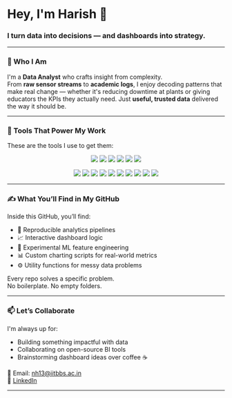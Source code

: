 # Hey, I'm Harish 👋
### I turn data into decisions — and dashboards into strategy.
---

### 🧭 Who I Am
I'm a **Data Analyst** who crafts insight from complexity.  
From **raw sensor streams** to **academic logs**, I enjoy decoding patterns that make real change — whether it's reducing downtime at plants or giving educators the KPIs they actually need.
Just **useful, trusted data** delivered the way it should be.

---

### 🔧 Tools That Power My Work 
These are the tools I use to get them:

<p align="center">
  <img src="https://img.shields.io/badge/Power%20BI-F2C811?style=for-the-badge&logo=powerbi&logoColor=black"/>
  <img src="https://img.shields.io/badge/Tableau-E97627?style=for-the-badge&logo=tableau&logoColor=white"/>
  <img src="https://img.shields.io/badge/Excel-217346?style=for-the-badge&logo=microsoft-excel&logoColor=white"/>
  <img src="https://img.shields.io/badge/Python-3776AB?style=for-the-badge&logo=python&logoColor=white"/>
  <img src="https://img.shields.io/badge/Pandas-150458?style=for-the-badge&logo=pandas&logoColor=white"/>
  <img src="https://img.shields.io/badge/NumPy-013243?style=for-the-badge&logo=numpy&logoColor=white"/>
</p>

<p align="center">
  <img src="https://img.shields.io/badge/Scikit--learn-F7931E?style=for-the-badge&logo=scikit-learn&logoColor=white"/>
  <img src="https://img.shields.io/badge/SQL-4479A1?style=for-the-badge&logo=mysql&logoColor=white"/>
  <img src="https://img.shields.io/badge/Azure-0078D4?style=for-the-badge&logo=microsoftazure&logoColor=white"/>
  <img src="https://img.shields.io/badge/Jupyter-F37626?style=for-the-badge&logo=jupyter&logoColor=white"/>
  <img src="https://img.shields.io/badge/Git-181717?style=for-the-badge&logo=git&logoColor=white"/>
  <img src="https://img.shields.io/badge/Postman-FF6C37?style=for-the-badge&logo=postman&logoColor=white"/>
  <img src="https://img.shields.io/badge/Jira-0052CC?style=for-the-badge&logo=jira&logoColor=white"/>
  <img src="https://img.shields.io/badge/R-276DC3?style=for-the-badge&logo=r&logoColor=white"/>
  <img src="https://img.shields.io/badge/Ruby-CC342D?style=for-the-badge&logo=ruby&logoColor=white"/>
  <img src="https://img.shields.io/badge/HTML5-E34F26?style=for-the-badge&logo=html5&logoColor=white"/>
</p>

---

### ✍️ What You’ll Find in My GitHub

Inside this GitHub, you’ll find:

- 📁 Reproducible analytics pipelines  
- 📈 Interactive dashboard logic  
- 🧪 Experimental ML feature engineering  
- 📊 Custom charting scripts for real-world metrics  
- ⚙️ Utility functions for messy data problems  

Every repo solves a specific problem.  
No boilerplate. No empty folders.

---

### 📫 Let’s Collaborate

I'm always up for:

- Building something impactful with data  
- Collaborating on open-source BI tools  
- Brainstorming dashboard ideas over coffee ☕

📧 Email: nh13@iitbbs.ac.in  
🔗 [LinkedIn](https://www.linkedin.com/in/harish-chowdary)

---
